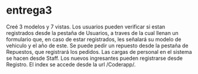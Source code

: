 # entrega3

Creé 3 modelos y 7 vistas. Los usuarios pueden verificar si estan registrados desde la pestaña de Usuarios, a traves de la cual llenan un formulario que, en caso de estar registrados, les señalará su modelo de vehiculo y el año de este. Se puede pedir un repuesto desde la pestaña de Repuestos, que registrará los pedidos. Las cargas de personal en el sistema se hacen desde Staff. Los nuevos ingresantes pueden registrarse desde Registro. El index se accede desde la url /Coderapp/.
